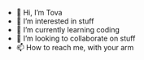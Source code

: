 - 👋 Hi, I’m Tova
- 👀 I’m interested in stuff
- 🌱 I’m currently learning coding
- 💞️ I’m looking to collaborate on stuff
- 📫 How to reach me, with your arm
